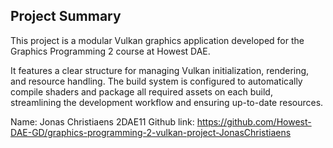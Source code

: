 ## Project Summary

This project is a modular Vulkan graphics application developed for the Graphics Programming 2 course at Howest DAE.

It features a clear structure for managing Vulkan initialization, rendering, and resource handling. 
The build system is configured to automatically compile shaders and package all required assets on each build, streamlining the development workflow and ensuring up-to-date resources.

Name: Jonas Christiaens 2DAE11
Github link: https://github.com/Howest-DAE-GD/graphics-programming-2-vulkan-project-JonasChristiaens
